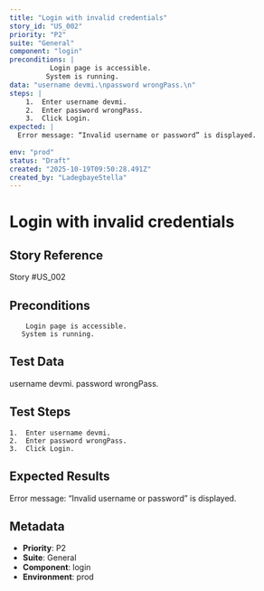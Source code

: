 ```yaml
---
title: "Login with invalid credentials"
story_id: "US_002"
priority: "P2"
suite: "General"
component: "login"
preconditions: |
          Login page is accessible.
         System is running.
data: "username devmi.\npassword wrongPass.\n"
steps: |
  	1.	Enter username devmi.
  	2.	Enter password wrongPass.
  	3.	Click Login.
expected: |
  Error message: “Invalid username or password” is displayed.
  
env: "prod"
status: "Draft"
created: "2025-10-19T09:50:28.491Z"
created_by: "LadegbayeStella"
---
```


# Login with invalid credentials

## Story Reference
Story #US_002

## Preconditions
        Login page is accessible.
       System is running.


## Test Data
username devmi.
password wrongPass.



## Test Steps
	1.	Enter username devmi.
	2.	Enter password wrongPass.
	3.	Click Login.

## Expected Results
Error message: “Invalid username or password” is displayed.


## Metadata
- **Priority**: P2
- **Suite**: General
- **Component**: login
- **Environment**: prod

